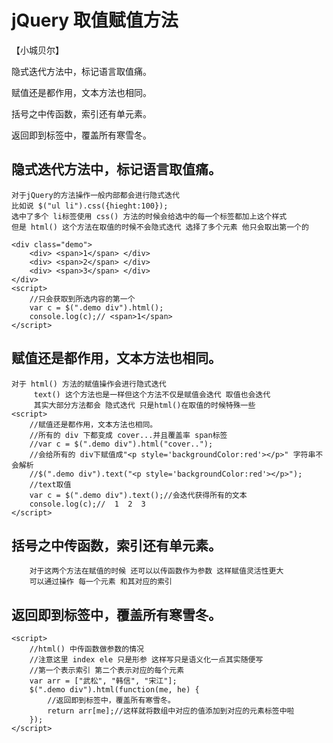 # jQuery  取值赋值方法
【小城贝尔】

隐式迭代方法中，标记语言取值痛。

赋值还是都作用，文本方法也相同。

括号之中传函数，索引还有单元素。

返回即到标签中，覆盖所有寒雪冬。

## 隐式迭代方法中，标记语言取值痛。
    对于jQuery的方法操作一般内部都会进行隐式迭代
    比如说 $("ul li").css({hieght:100});
    选中了多个 li标签使用 css() 方法的时候会给选中的每一个标签都加上这个样式
    但是 html() 这个方法在取值的时候不会隐式迭代 选择了多个元素 他只会取出第一个的

    <div class="demo">
        <div> <span>1</span> </div>
        <div> <span>2</span> </div>
        <div> <span>3</span> </div>
    </div>
    <script>
        //只会获取到所选内容的第一个
        var c = $(".demo div").html();
        console.log(c);// <span>1</span> 
    </script>
## 赋值还是都作用，文本方法也相同。
    对于 html() 方法的赋值操作会进行隐式迭代
         text() 这个方法也是一样但这个方法不仅是赋值会迭代 取值也会迭代 
         其实大部分方法都会 隐式迭代 只是html()在取值的时候特殊一些
    <script>
        //赋值还是都作用，文本方法也相同。
        //所有的 div 下都变成 cover...并且覆盖率 span标签
        //var c = $(".demo div").html("cover..");
        //会给所有的 div下赋值成"<p style='backgroundColor:red'></p>" 字符串不会解析
        //$(".demo div").text("<p style='backgroundColor:red'></p>");
        //text取值
        var c = $(".demo div").text();//会迭代获得所有的文本
        console.log(c);//  1  2  3 
    </script>
## 括号之中传函数，索引还有单元素。
        对于这两个方法在赋值的时候 还可以以传函数作为参数 这样赋值灵活性更大
        可以通过操作 每一个元素 和其对应的索引
## 返回即到标签中，覆盖所有寒雪冬。
    <script>
        //html() 中传函数做参数的情况
        //注意这里 index ele 只是形参 这样写只是语义化一点其实随便写 
        //第一个表示索引 第二个表示对应的每个元素
        var arr = ["武松", "韩信", "宋江"];
        $(".demo div").html(function(me, he) {
            //返回即到标签中，覆盖所有寒雪冬。
            return arr[me];//这样就将数组中对应的值添加到对应的元素标签中啦
        });
    </script>